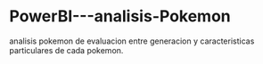 # PowerBI---analisis-Pokemon
analisis pokemon de evaluacion entre generacion y caracteristicas particulares de cada pokemon. 
